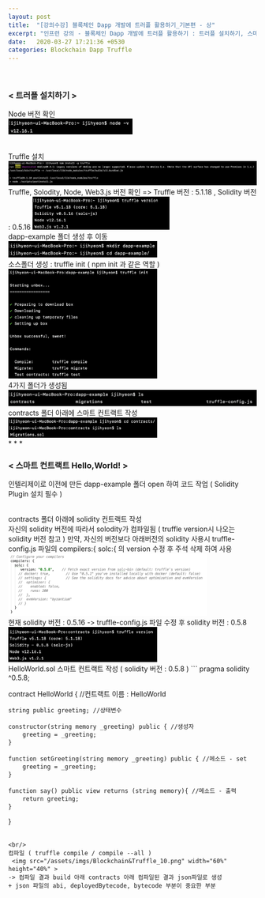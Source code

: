 ```yaml
---
layout: post
title:  "[강의수강] 블록체인 Dapp 개발에 트러플 활용하기_기본편 - 상"
excerpt: "인프런 강의 - 블록체인 Dapp 개발에 트러플 활용하기 : 트러플 설치하기, 스마트 컨트랙트 Hello,World!"
date:   2020-03-27 17:21:36 +0530
categories: Blockchain Dapp Truffle
---
```


<br/> 
<h3>< 트러플 설치하기 ></h3> 

Node 버전 확인  
<img src="/assets/imgs/Blockchain&Truffle_01.png" width="50%" height="35%" >

<br/>
Truffle 설치  
<img src="/assets/imgs/Blockchain&Truffle_02.png" width="100%" height="60%" >

<br/>
Truffle, Solodity, Node, Web3.js 버전 확인 => Truffle 버전 : 5.1.18 , Solidity 버전 : 0.5.16  
<img src="/assets/imgs/Blockchain&Truffle_03.png" width="55%" height="35%" >

<br/>
dapp-example 폴더 생성 후 이동  
<img src="/assets/imgs/Blockchain&Truffle_04.png" width="60%" height="40%" >

<br/>
소스폴더 생성 : truffle init ( npm init 과 같은 역할 )  
<img src="/assets/imgs/Blockchain&Truffle_05.png" width="60%" height="40%" >

<br/>
4가지 폴더가 생성됨  
<img src="/assets/imgs/Blockchain&Truffle_06.png" width="100%" height="45%" >

<br/>
contracts 폴더 아래에 스마트 컨트랙트 작성  
<img src="/assets/imgs/Blockchain&Truffle_07.png" width="60%" height="40%" >


<br/>
* * *
<br/>
<h3>< 스마트 컨트랙트 Hello,World! ></h3>

인텔리제이로 이전에 만든 dapp-example 폴더 open 하여 코드 작업 ( Solidity Plugin 설치 필수 )  

<br/>
contracts 폴더 아래에 solidity 컨트랙트 작성

<br/> 
자신의 solidity 버전에 따라서 solodity가 컴파일됨 ( truffle version시 나오는 solidity 버전 참고 )  
만약, 자신의 버전보다 아래버전의 solidity 사용시 truffle-config.js 파일의 compilers:{ solc:{ 의 version 수정 후 주석 삭제 하여 사용   
<img src="/assets/imgs/Blockchain&Truffle_08.png" width="80%" height="45%" >

<br/> 
현재 solidity 버전 : 0.5.16 -> truffle-config.js 파일 수정 후 solidity 버전 : 0.5.8
<img src="/assets/imgs/Blockchain&Truffle_09.png" width="60%" height="40%" >
      
<br/>
HelloWorld.sol 스마트 컨트랙트 작성 ( solidity 버전 : 0.5.8 )
```
pragma solidity ^0.5.8;  

contract HelloWorld { //컨트랙트 이름 : HelloWorld

    string public greeting; //상태변수

    constructor(string memory _greeting) public { //생성자
        greeting = _greeting;
    }

    function setGreeting(string memory _greeting) public { //메소드 - set
        greeting = _greeting;
    }

    function say() public view returns (string memory){ //메소드 - 출력
        return greeting;
    }

}

```

<br/>
컴파일 ( truffle compile / compile --all )  
 <img src="/assets/imgs/Blockchain&Truffle_10.png" width="60%" height="40%" >  
-> 컴파일 결과 build 아래 contracts 아래 컴파일된 결과 json파일로 생성   
+ json 파일의 abi, deployedBytecode, bytecode 부분이 중요한 부분
 

